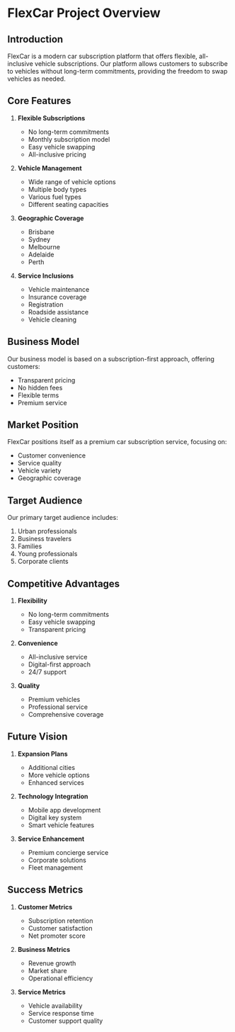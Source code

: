 # FlexCar Project Overview

## Introduction

FlexCar is a modern car subscription platform that offers flexible, all-inclusive vehicle subscriptions. Our platform allows customers to subscribe to vehicles without long-term commitments, providing the freedom to swap vehicles as needed.

## Core Features

1. **Flexible Subscriptions**
   - No long-term commitments
   - Monthly subscription model
   - Easy vehicle swapping
   - All-inclusive pricing

2. **Vehicle Management**
   - Wide range of vehicle options
   - Multiple body types
   - Various fuel types
   - Different seating capacities

3. **Geographic Coverage**
   - Brisbane
   - Sydney
   - Melbourne
   - Adelaide
   - Perth

4. **Service Inclusions**
   - Vehicle maintenance
   - Insurance coverage
   - Registration
   - Roadside assistance
   - Vehicle cleaning

## Business Model

Our business model is based on a subscription-first approach, offering customers:
- Transparent pricing
- No hidden fees
- Flexible terms
- Premium service

## Market Position

FlexCar positions itself as a premium car subscription service, focusing on:
- Customer convenience
- Service quality
- Vehicle variety
- Geographic coverage

## Target Audience

Our primary target audience includes:
1. Urban professionals
2. Business travelers
3. Families
4. Young professionals
5. Corporate clients

## Competitive Advantages

1. **Flexibility**
   - No long-term commitments
   - Easy vehicle swapping
   - Transparent pricing

2. **Convenience**
   - All-inclusive service
   - Digital-first approach
   - 24/7 support

3. **Quality**
   - Premium vehicles
   - Professional service
   - Comprehensive coverage

## Future Vision

1. **Expansion Plans**
   - Additional cities
   - More vehicle options
   - Enhanced services

2. **Technology Integration**
   - Mobile app development
   - Digital key system
   - Smart vehicle features

3. **Service Enhancement**
   - Premium concierge service
   - Corporate solutions
   - Fleet management

## Success Metrics

1. **Customer Metrics**
   - Subscription retention
   - Customer satisfaction
   - Net promoter score

2. **Business Metrics**
   - Revenue growth
   - Market share
   - Operational efficiency

3. **Service Metrics**
   - Vehicle availability
   - Service response time
   - Customer support quality 